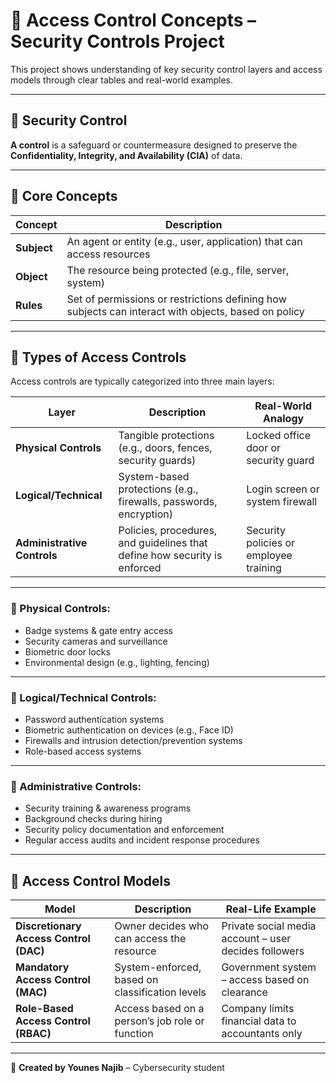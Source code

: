 # 🔐 Access Control Concepts – Security Controls Project

This project shows understanding of key security control layers and access models through clear tables and real-world examples.

---

## 🧩 Security Control

**A control** is a safeguard or countermeasure designed to preserve the **Confidentiality, Integrity, and Availability (CIA)** of data.

---

## 📖 Core Concepts

| Concept  | Description  |
|----------|--------------|
| **Subject** | An agent or entity (e.g., user, application) that can access resources |
| **Object**  | The resource being protected (e.g., file, server, system) |
| **Rules**   | Set of permissions or restrictions defining how subjects can interact with objects, based on policy |

---

## 🧱 Types of Access Controls

Access controls are typically categorized into three main layers:

| Layer                     | Description                                                                 | Real-World Analogy                    |
|---------------------------|-----------------------------------------------------------------------------|---------------------------------------|
| **Physical Controls**     | Tangible protections (e.g., doors, fences, security guards)                 | Locked office door or security guard |
| **Logical/Technical**     | System-based protections (e.g., firewalls, passwords, encryption)           | Login screen or system firewall      |
| **Administrative Controls** | Policies, procedures, and guidelines that define how security is enforced | Security policies or employee training |

---

### 📌 Physical Controls:
- Badge systems & gate entry access  
- Security cameras and surveillance  
- Biometric door locks  
- Environmental design (e.g., lighting, fencing)  

---

### 📌 Logical/Technical Controls:
- Password authentication systems  
- Biometric authentication on devices (e.g., Face ID)  
- Firewalls and intrusion detection/prevention systems  
- Role-based access systems  

---

### 📌 Administrative Controls:
- Security training & awareness programs  
- Background checks during hiring  
- Security policy documentation and enforcement  
- Regular access audits and incident response procedures  

---

## 🧠 Access Control Models

| Model  | Description | Real-Life Example |
|--------|-------------|-------------------|
| **Discretionary Access Control (DAC)** | Owner decides who can access the resource | Private social media account – user decides followers |
| **Mandatory Access Control (MAC)**     | System-enforced, based on classification levels | Government system – access based on clearance |
| **Role-Based Access Control (RBAC)**   | Access based on a person’s job role or function | Company limits financial data to accountants only |

---


📄 **Created by Younes Najib** – Cybersecurity student  
